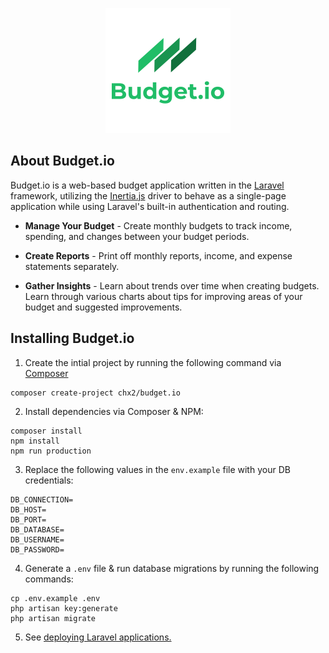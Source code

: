 <p align="center">
  <img src="https://github.com/chx2/Budget.io/blob/master/public/img/logo.png" alt="Budget.io Logo">
</p>

## About Budget.io

Budget.io is a web-based budget application written in the 
[Laravel](https://laravel.com/) framework, utilizing the 
[Inertia.js](https://inertiajs.com/) driver to behave as 
a single-page application while using Laravel's built-in 
authentication and routing.

* **Manage Your Budget** - Create monthly budgets to 
track income, spending, and changes between your budget 
periods.

* **Create Reports** - Print off monthly reports, income, 
and expense statements separately.

* **Gather Insights** - Learn about trends over time when 
creating budgets.  Learn through various charts about 
tips for improving areas of your budget and suggested 
improvements.

## Installing Budget.io
1. Create the intial project by running the following command via [Composer](https://getcomposer.org/)
```
composer create-project chx2/budget.io
```

2. Install dependencies via Composer & NPM:

```
composer install
npm install
npm run production
```

3. Replace the following values in the `env.example` file 
with your DB credentials:
```
DB_CONNECTION=
DB_HOST=
DB_PORT=
DB_DATABASE=
DB_USERNAME=
DB_PASSWORD=
```

4. Generate a `.env` file & run database migrations by running the following commands:

```
cp .env.example .env
php artisan key:generate
php artisan migrate
```

5. See [deploying Laravel applications.](https://laravel.com/docs/8.x/deployment#introduction)
